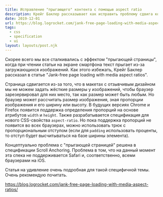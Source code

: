 ```yaml
---
title: Исправление "прыгающего" контента с помощью aspect ratio
description: Крейг Баклер рассказывает как исправить проблему сдвига контента при загрузки страницы
date: 2019-12-01
url: https://blog.logrocket.com/jank-free-page-loading-with-media-aspect-ratios/
tags:
  - css
  - specification
  - ui
layout: layouts/post.njk
---
```

Скорее всего мы все сталкивались с эффектом "прыгающей страницы", когда при чтении статьи на экране смартфона текст прыгает из-за загружающихся изображений. Как этого избежать, Крейг Баклер рассказал в статье "Jank-free page loading with media aspect ratios".

Страница сдвигается из-за того, что в макетах с отзывчивым дизайном мы не можем задать жёсткие размеры у изображений, чтобы браузер зарезервировал для них место, так как размер может быть любым. Но браузер может рассчитать размер изображения, зная пропорции изображения и его ширину или высоту. В будущих версиях Chrome и Firefox появится поддержка определения пропорций на основе атрибутов `width` и `height`. Также разрабатывается спецификация для нового CSS-свойства `aspect-ratio`. Но пока поддержка пропорций не появится во всех браузерах, можно использовать трюк с пропорциональным отступом (если для `padding` использовать проценты, то отступ будет высчитываться на базе ширины элемента).

Концептуально проблема с "прыгающей страницей" решена в спецификации Scroll Anchoring. Проблема в том, что на данный момент эта спека не поддерживается Safari и, соответственно, всеми браузерами на iOS.

Статья на удивление очень подробная для такой специфичной темы. Очень рекомендую почитать.

https://blog.logrocket.com/jank-free-page-loading-with-media-aspect-ratios/

